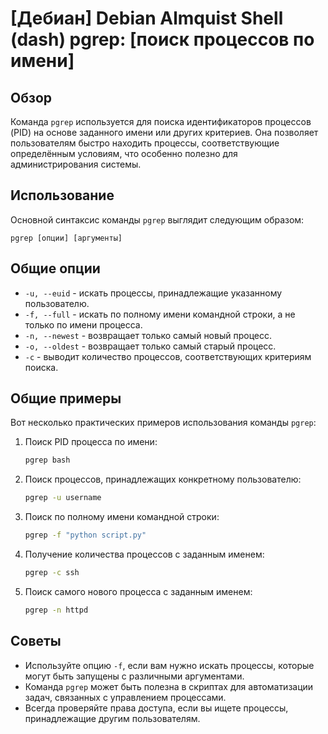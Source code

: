 # [Дебиан] Debian Almquist Shell (dash) pgrep: [поиск процессов по имени]

## Обзор
Команда `pgrep` используется для поиска идентификаторов процессов (PID) на основе заданного имени или других критериев. Она позволяет пользователям быстро находить процессы, соответствующие определённым условиям, что особенно полезно для администрирования системы.

## Использование
Основной синтаксис команды `pgrep` выглядит следующим образом:

```
pgrep [опции] [аргументы]
```

## Общие опции
- `-u, --euid` - искать процессы, принадлежащие указанному пользователю.
- `-f, --full` - искать по полному имени командной строки, а не только по имени процесса.
- `-n, --newest` - возвращает только самый новый процесс.
- `-o, --oldest` - возвращает только самый старый процесс.
- `-c` - выводит количество процессов, соответствующих критериям поиска.

## Общие примеры
Вот несколько практических примеров использования команды `pgrep`:

1. Поиск PID процесса по имени:
   ```bash
   pgrep bash
   ```

2. Поиск процессов, принадлежащих конкретному пользователю:
   ```bash
   pgrep -u username
   ```

3. Поиск по полному имени командной строки:
   ```bash
   pgrep -f "python script.py"
   ```

4. Получение количества процессов с заданным именем:
   ```bash
   pgrep -c ssh
   ```

5. Поиск самого нового процесса с заданным именем:
   ```bash
   pgrep -n httpd
   ```

## Советы
- Используйте опцию `-f`, если вам нужно искать процессы, которые могут быть запущены с различными аргументами.
- Команда `pgrep` может быть полезна в скриптах для автоматизации задач, связанных с управлением процессами.
- Всегда проверяйте права доступа, если вы ищете процессы, принадлежащие другим пользователям.